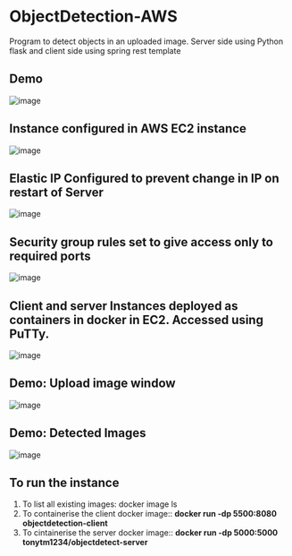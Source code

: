 # ObjectDetection-AWS
Program to detect objects in an uploaded image. Server side using Python flask and client side using spring rest template
 
Demo
----
![image](https://user-images.githubusercontent.com/68453981/136864906-74207284-0dd6-4773-a14d-6d3229a10f37.png)


Instance configured in AWS EC2 instance
----------------------------------------
![image](https://user-images.githubusercontent.com/68453981/136864039-8bded8d6-de01-4842-950b-e2bc9ea3284f.png)


Elastic IP Configured to prevent change in IP on restart of Server
-----------------------------------------------------------------
![image](https://user-images.githubusercontent.com/68453981/136864196-41daa4d6-e787-40b1-b291-d20ca7f68f18.png)

Security group rules set to give access only to required ports
--------------------------------------------------------------
![image](https://user-images.githubusercontent.com/68453981/136864310-de3bda5f-fc42-4ea8-a66e-d4389cfe7e61.png)

Client and server Instances deployed as containers in docker in EC2. Accessed using PuTTy.
-----------------------------------------------------------------------
![image](https://user-images.githubusercontent.com/68453981/136864439-ccfa4b03-a124-4647-a638-ffafb5aad005.png)

Demo: Upload image window
---
![image](https://user-images.githubusercontent.com/68453981/136864575-faa5d4e4-2e59-4597-ac2a-0fb4c90198fa.png)

Demo: Detected Images
---
![image](https://user-images.githubusercontent.com/68453981/136864807-e13ff494-9463-40c0-8b88-257c2502f097.png)

To run the instance
-------------------
1. To list all existing images: docker image ls
2. To containerise the client docker image:: <b>docker run -dp 5500:8080 objectdetection-client</b>
3. To cintainerise the server docker image:: <b>docker run -dp 5000:5000 tonytm1234/objectdetect-server</b>
